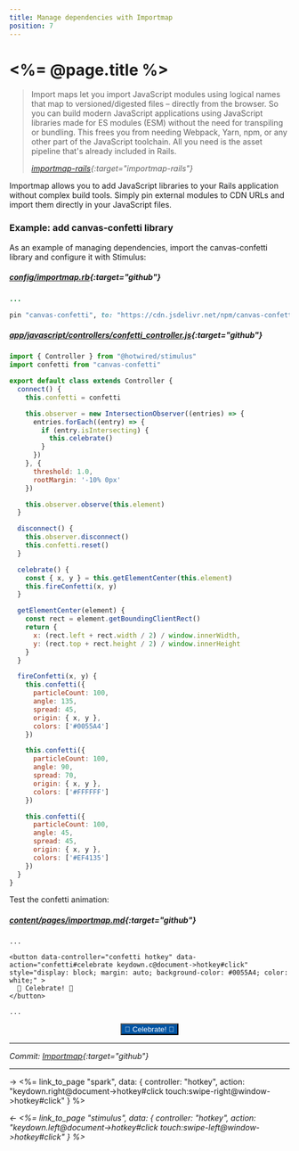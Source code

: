 ```yaml
---
title: Manage dependencies with Importmap
position: 7
---
```


# <%= @page.title %>

> Import maps let you import JavaScript modules using logical names that map to versioned/digested files – directly from the browser. So you can build modern JavaScript applications using JavaScript libraries made for ES modules (ESM) without the need for transpiling or bundling. This frees you from needing Webpack, Yarn, npm, or any other part of the JavaScript toolchain. All you need is the asset pipeline that's already included in Rails.
>
> _[importmap-rails](https://github.com/rails/importmap-rails){:target="importmap-rails"}_

Importmap allows you to add JavaScript libraries to your Rails application without complex build tools. Simply pin external modules to CDN URLs and import them directly in your JavaScript files.

### Example: add canvas-confetti library

As an example of managing dependencies, import the canvas-confetti library and configure it with Stimulus:

##### _[config/importmap.rb](https://github.com/fcatuhe/rails-static/blob/8f8d12037a9d8847a395919c07b18b5538405f9e/config/importmap.rb#L9){:target="github"}_

```ruby
...

pin "canvas-confetti", to: "https://cdn.jsdelivr.net/npm/canvas-confetti@1/dist/confetti.module.mjs"
```

##### _[app/javascript/controllers/confetti_controller.js](https://github.com/fcatuhe/rails-static/blob/8f8d12037a9d8847a395919c07b18b5538405f9e/app/javascript/controllers/confetti_controller.js){:target="github"}_

```javascript
import { Controller } from "@hotwired/stimulus"
import confetti from "canvas-confetti"

export default class extends Controller {
  connect() {
    this.confetti = confetti

    this.observer = new IntersectionObserver((entries) => {
      entries.forEach((entry) => {
        if (entry.isIntersecting) {
          this.celebrate()
        }
      })
    }, {
      threshold: 1.0,
      rootMargin: '-10% 0px'
    })

    this.observer.observe(this.element)
  }

  disconnect() {
    this.observer.disconnect()
    this.confetti.reset()
  }

  celebrate() {
    const { x, y } = this.getElementCenter(this.element)
    this.fireConfetti(x, y)
  }

  getElementCenter(element) {
    const rect = element.getBoundingClientRect()
    return {
      x: (rect.left + rect.width / 2) / window.innerWidth,
      y: (rect.top + rect.height / 2) / window.innerHeight
    }
  }

  fireConfetti(x, y) {
    this.confetti({
      particleCount: 100,
      angle: 135,
      spread: 45,
      origin: { x, y },
      colors: ['#0055A4']
    })

    this.confetti({
      particleCount: 100,
      angle: 90,
      spread: 70,
      origin: { x, y },
      colors: ['#FFFFFF']
    })

    this.confetti({
      particleCount: 100,
      angle: 45,
      spread: 45,
      origin: { x, y },
      colors: ['#EF4135']
    })
  }
}
```

Test the confetti animation:

##### _[content/pages/importmap.md](https://github.com/fcatuhe/rails-static/blob/8f8d12037a9d8847a395919c07b18b5538405f9e/content/pages/importmap.md?plain=1#L106){:target="github"}_

```erb
...

<button data-controller="confetti hotkey" data-action="confetti#celebrate keydown.c@document->hotkey#click" style="display: block; margin: auto; background-color: #0055A4; color: white;" >
  🎉 Celebrate! 🎉
</button>

...
```

<button data-controller="confetti hotkey" data-action="confetti#celebrate keydown.c@document->hotkey#click" style="display: block; margin: auto; background-color: #0055A4; color: white;" >
  🎉 Celebrate! 🎉
</button>

---

_Commit: [Importmap](https://github.com/fcatuhe/rails-static/commit/8f8d12037a9d8847a395919c07b18b5538405f9e){:target="github"}_

---

→ <%= link_to_page "spark", data: { controller: "hotkey", action: "keydown.right@document->hotkey#click touch:swipe-right@window->hotkey#click" } %>

_← <%= link_to_page "stimulus", data: { controller: "hotkey", action: "keydown.left@document->hotkey#click touch:swipe-left@window->hotkey#click" } %>_
